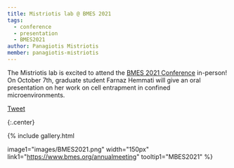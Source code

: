 ```yaml
---
title: Mistriotis lab @ BMES 2021
tags:
  - conference
  - presentation
  - BMES2021
author: Panagiotis Mistriotis
member: panagiotis-mistriotis
---
```


The Mistriotis lab is excited to attend the [BMES 2021 Conference](https://www.bmes.org/annualmeeting) in-person! On October 7th, graduate student Farnaz Hemmati will give an oral presentation on her work on cell entrapment in confined microenvironments. 

<a href="https://twitter.com/share?ref_src=twsrc%5Etfw" class="twitter-share-button" meta name="twitter:card" content="summary_large_image" data-show-count="false">Tweet</a><script async src="https://platform.twitter.com/widgets.js" charset="utf-8"></script>

{:.center}

{%
  include gallery.html

  image1="images/BMES2021.png"
  width="150px"
  link1="https://www.bmes.org/annualmeeting"
  tooltip1="MBES2021"
%}
